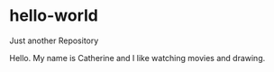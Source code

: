 # hello-world
Just another Repository

Hello. 
My name is Catherine and I like watching movies and drawing.
